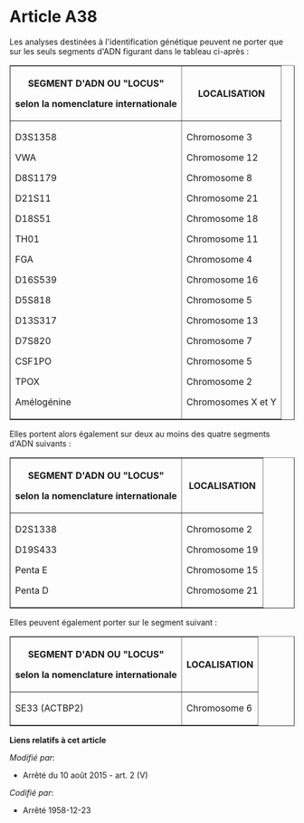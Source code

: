 # Article A38

Les analyses destinées à l'identification génétique peuvent ne porter que sur les seuls segments d'ADN figurant dans le
tableau ci-après : 

<table border="1">
  <tbody>
    <tr>
      <th>

SEGMENT D'ADN OU "LOCUS" 

selon la nomenclature internationale 

</th>
      <th>

LOCALISATION 

</th>
    </tr>
    <tr>
      <td>

D3S1358 

VWA 

D8S1179 

D21S11 

D18S51 

TH01 

FGA 

D16S539 

D5S818 

D13S317 

D7S820 

CSF1PO 

TPOX 

Amélogénine 

</td>
      <td>

Chromosome 3 

Chromosome 12 

Chromosome 8 

Chromosome 21 

Chromosome 18 

Chromosome 11 

Chromosome 4 

Chromosome 16 

Chromosome 5 

Chromosome 13 

Chromosome 7 

Chromosome 5 

Chromosome 2 

Chromosomes X et Y 

</td>
    </tr>
  </tbody>
</table>

Elles portent alors également sur deux au moins des quatre segments d'ADN suivants : 

<table border="1">
  <tbody>
    <tr>
      <th>

SEGMENT D'ADN OU "LOCUS" 

selon la nomenclature internationale 

</th>
      <th>

LOCALISATION 

</th>
    </tr>
    <tr>
      <td>

D2S1338 

D19S433 

Penta E 

Penta D 

</td>
      <td align="left">

Chromosome 2 

Chromosome 19 

Chromosome 15 

Chromosome 21 

</td>
    </tr>
  </tbody>
</table>

Elles peuvent également porter sur le segment suivant : 

<table border="1">
  <tbody>
    <tr>
      <th>

SEGMENT D'ADN OU "LOCUS" 

selon la nomenclature internationale 

</th>
      <th>

LOCALISATION 

</th>
    </tr>
    <tr>
      <td>

SE33 (ACTBP2) 

</td>
      <td align="left">

Chromosome 6

</td>
    </tr>
  </tbody>
</table>

**Liens relatifs à cet article**

_Modifié par_:

  - Arrêté du 10 août 2015 - art. 2 (V)

_Codifié par_:

  - Arrêté 1958-12-23
